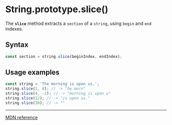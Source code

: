 # String.prototype.slice()

The **`slice`** method extracts a `section` of a `string`, using `begin` and `end` indexes.

## Syntax

```js
const section = string.slice(beginIndex, endIndex);
```

## Usage examples

```js
const string = 'The morning is upon us.';
string.slice(1, 8); // -> "he morn"
string.slice(4, -2); // -> "morning is upon u"
string.slice(12); // -> "is upon us."
string.slice(30); // -> ""
```

---

[MDN reference](https://developer.mozilla.org/en-US/docs/Web/JavaScript/Reference/Global_Objects/String/slice)
